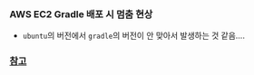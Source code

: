 ### AWS EC2 Gradle 배포 시 멈춤 현상

* `ubuntu`의 버전에서 `gradle`의 버전이 안 맞아서 발생하는 것 같음....

### [참고](https://readinggeneral.tistory.com/entry/AWS-EC2-Gradle-%EB%B0%B0%ED%8F%AC-%EC%8B%9C-%EB%A9%88%EC%B6%A4%ED%98%84%EC%83%81)